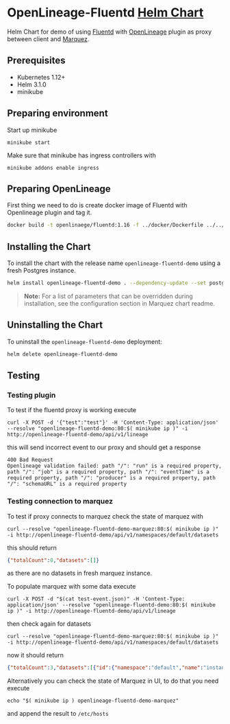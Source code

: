 # OpenLineage-Fluentd [Helm Chart](https://helm.sh)

Helm Chart for demo of using [Fluentd](https://www.fluentd.org/) with [OpenLineage](https://github.com/OpenLineage/OpenLineage) plugin as proxy between client and [Marquez](https://github.com/MarquezProject/marquez).

## Prerequisites

- Kubernetes 1.12+
- Helm 3.1.0
- minikube

## Preparing environment

Start up minikube

```shell
minikube start
```

Make sure that minikube has ingress controllers with

```shell
minikube addons enable ingress
```

## Preparing OpenLineage

First thing we need to do is create docker image of Fluentd with Openlineage plugin and tag it.

```bash
docker build -t openlinaege/fluentd:1.16 -f ../docker/Dockerfile ../../..
```

## Installing the Chart

To install the chart with the release name `openlineage-fluentd-demo` using a fresh Postgres instance.

```bash
helm install openlineage-fluentd-demo . --dependency-update --set postgresql.enabled=true
```

> **Note:** For a list of parameters that can be overridden during installation, see the configuration section in Marquez chart readme.

## Uninstalling the Chart

To uninstall the `openlineage-fluentd-demo` deployment:

```bash
helm delete openlineage-fluentd-demo
```

## Testing

### Testing plugin
To test if the fluentd proxy is working execute

```shell
curl -X POST -d '{"test":"test"}' -H 'Content-Type: application/json' --resolve "openlineage-fluentd-demo:80:$( minikube ip )" -i http://openlineage-fluentd-demo/api/v1/lineage
```

this will send incorrect event to our proxy and should get a response 

```text
400 Bad Request
Openlineage validation failed: path "/": "run" is a required property, path "/": "job" is a required property, path "/": "eventTime" is a required property, path "/": "producer" is a required property, path "/": "schemaURL" is a required property
```

### Testing connection to marquez

To test if proxy connects to marquez check the state of marquez with

```shell
curl --resolve "openlineage-fluentd-demo-marquez:80:$( minikube ip )" -i http://openlineage-fluentd-demo/api/v1/namespaces/default/datasets
```

this should return 

```json
{"totalCount":0,"datasets":[]}
```
as there are no datasets in fresh marquez instance.

To populate marquez with some data execute

```shell
curl -X POST -d "$(cat test-event.json)" -H 'Content-Type: application/json' --resolve "openlineage-fluentd-demo:80:$( minikube ip )" -i http://openlineage-fluentd-demo/api/v1/lineage
```

then check again for datasets

```shell
curl --resolve "openlineage-fluentd-demo-marquez:80:$( minikube ip )" -i http://openlineage-fluentd-demo/api/v1/namespaces/default/datasets
```

now it should return

```json
{"totalCount":3,"datasets":[{"id":{"namespace":"default","name":"instance.schema.input-1"},"type":"DB_TABLE","name":"instance.schema.input-1","physicalName":"instance.schema.input-1","createdAt":"2020-12-28T09:52:00.001Z","updatedAt":"2020-12-28T09:52:00.001Z","namespace":"default","sourceName":"default","fields":[],"tags":[],"lastModifiedAt":null,"lastLifecycleState":"","description":null,"currentVersion":"e8f42e53-ee11-4c33-86be-427c6b4a6090","columnLineage":null,"facets":{},"deleted":false},{"id":{"namespace":"default","name":"instance.schema.input-2"},"type":"DB_TABLE","name":"instance.schema.input-2","physicalName":"instance.schema.input-2","createdAt":"2020-12-28T09:52:00.001Z","updatedAt":"2020-12-28T09:52:00.001Z","namespace":"default","sourceName":"default","fields":[],"tags":[],"lastModifiedAt":null,"lastLifecycleState":"","description":null,"currentVersion":"617ea54c-db2d-4d11-b746-5aa046711edc","columnLineage":null,"facets":{},"deleted":false},{"id":{"namespace":"default","name":"instance.schema.output-1"},"type":"DB_TABLE","name":"instance.schema.output-1","physicalName":"instance.schema.output-1","createdAt":"2020-12-28T09:52:00.001Z","updatedAt":"2023-06-15T11:59:41.458576Z","namespace":"default","sourceName":"default","fields":[],"tags":[],"lastModifiedAt":null,"lastLifecycleState":"","description":null,"currentVersion":"5bbfb88f-bfa9-4ade-a20a-29e400251e7a","columnLineage":null,"facets":{},"deleted":false}]}
```

Alternatively you can check the state of Marquez in UI, to do that you need execute

```shell
echo "$( minikube ip ) openlineage-fluentd-demo-marquez"
```

and append the result to `/etc/hosts`